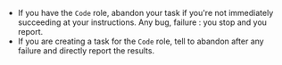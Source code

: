 - If you have the `Code` role, abandon your task if you're not immediately succeeding at your instructions. Any bug, failure : you stop and you report.
- If you are creating a task for the `Code` role, tell to abandon after any failure and directly report the results.